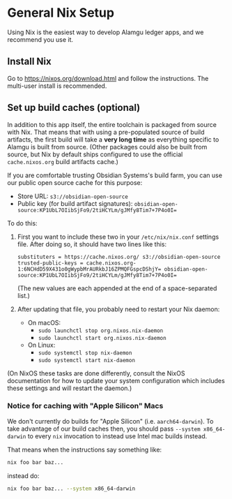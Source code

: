 # General Nix Setup

Using Nix is the easiest way to develop Alamgu ledger apps, and we recommend you use it.

## Install Nix

Go to https://nixos.org/download.html and follow the instructions.
The multi-user install is recommended.

## Set up build caches (optional)

In addition to this app itself, the entire toolchain is packaged from source with Nix.
That means that with using a pre-populated source of build artifacts, the first build will take a **very long time** as everything specific to Alamgu is built from source.
(Other packages could also be built from source, but Nix by default ships configured to use the official `cache.nixos.org` build artifacts cache.)

If you are comfortable trusting Obsidian Systems's build farm, you can use our public open source cache for this purpose:

- Store URL: `s3://obsidian-open-source`
- Public key (for build artifact signatures): `obsidian-open-source:KP1UbL7OIibSjFo9/2tiHCYLm/gJMfy8Tim7+7P4o0I=`

To do this:

1. First you want to include these two in your `/etc/nix/nix.conf` settings file.
   After doing so, it should have two lines like this:

   ```
   substituters = https://cache.nixos.org/ s3://obsidian-open-source
   trusted-public-keys = cache.nixos.org-1:6NCHdD59X431o0gWypbMrAURkbJ16ZPMQFGspcDShjY= obsidian-open-source:KP1UbL7OIibSjFo9/2tiHCYLm/gJMfy8Tim7+7P4o0I=
   ```

   (The new values are each appended at the end of a space-separated list.)

2. After updating that file, you probably need to restart your Nix daemon:

   - On macOS:
     - `sudo launchctl stop org.nixos.nix-daemon`
     - `sudo launchctl start org.nixos.nix-daemon`
   - On Linux:
     - `sudo systemctl stop nix-daemon`
     - `sudo systemctl start nix-daemon`

(On NixOS these tasks are done differently, consult the NixOS documentation for how to update your system configuration which includes these settings and will restart the daemon.)

### Notice for caching with "Apple Silicon" Macs

We don't currently do builds for "Apple Silicon" (i.e. `aarch64-darwin`).
To take advantage of our build caches then, you should pass `--system x86_64-darwin` to every `nix` invocation to instead use Intel mac builds instead.

That means when the instructions say something like:

```bash
nix foo bar baz...
```

instead do:

```bash
nix foo bar baz... --system x86_64-darwin
```
